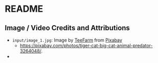 # README



## Image / Video Credits and Attributions

* `input/image_1.jpg`: Image by <a href="https://pixabay.com/users/teefarm-199315/?utm_source=link-attribution&amp;utm_medium=referral&amp;utm_campaign=image&amp;utm_content=3264048">TeeFarm</a> from <a href="https://pixabay.com/?utm_source=link-attribution&amp;utm_medium=referral&amp;utm_campaign=image&amp;utm_content=3264048">Pixabay</a>
  * https://pixabay.com/photos/tiger-cat-big-cat-animal-predator-3264048/.
* 